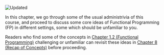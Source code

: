 ![Updated][update-shield]

In this chapter, we go through some of the usual administrivia of this course, and proceed to discuss some core ideas of Functional Programming (FP) in different settings, some which should be unfamiliar to you.

Readers who find some of the concepts in [Chapter 1.2 (Functional Programming)](sections/functional_programming.md) challenging or unfamiliar can revisit these ideas in [Chapter 8 (Recap of Concepts)](../recap/README.md) before proceeding.


[update-shield]: https://img.shields.io/badge/LAST%20UPDATED-26%20SEP%202024-57ffd8?style=for-the-badge
